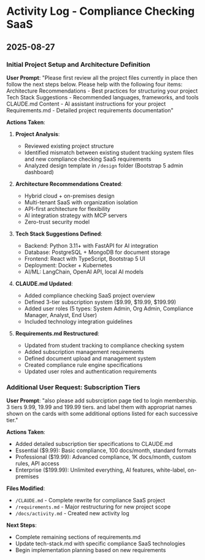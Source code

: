 # Activity Log - Compliance Checking SaaS

## 2025-08-27

### Initial Project Setup and Architecture Definition

**User Prompt**: "Please first review all the project files currently in place then follow the next steps below. Please help with the following four items: Architecture Recommendations - Best practices for structuring your project Tech Stack Suggestions - Recommended languages, frameworks, and tools CLAUDE.md Content - AI assistant instructions for your project Requirements.md - Detailed project requirements documentation"

**Actions Taken**:

1. **Project Analysis**:
   - Reviewed existing project structure 
   - Identified mismatch between existing student tracking system files and new compliance checking SaaS requirements
   - Analyzed design template in `/design` folder (Bootstrap 5 admin dashboard)

2. **Architecture Recommendations Created**:
   - Hybrid cloud + on-premises design
   - Multi-tenant SaaS with organization isolation
   - API-first architecture for flexibility
   - AI integration strategy with MCP servers
   - Zero-trust security model

3. **Tech Stack Suggestions Defined**:
   - Backend: Python 3.11+ with FastAPI for AI integration
   - Database: PostgreSQL + MongoDB for document storage
   - Frontend: React with TypeScript, Bootstrap 5 UI
   - Deployment: Docker + Kubernetes
   - AI/ML: LangChain, OpenAI API, local AI models

4. **CLAUDE.md Updated**:
   - Added compliance checking SaaS project overview
   - Defined 3-tier subscription system ($9.99, $19.99, $199.99)
   - Added user roles (5 types: System Admin, Org Admin, Compliance Manager, Analyst, End User)
   - Included technology integration guidelines

5. **Requirements.md Restructured**:
   - Updated from student tracking to compliance checking system
   - Added subscription management requirements
   - Defined document upload and management system
   - Created compliance rule engine specifications
   - Updated user roles and authentication requirements

### Additional User Request: Subscription Tiers

**User Prompt**: "also please add subsrciption page tied to login membership. 3 tiers 9.99, 19.99 and 199.99 tiers. and label them with appropriat names shown on the cards with some additional options listed for each successive tier."

**Actions Taken**:
- Added detailed subscription tier specifications to CLAUDE.md
- Essential ($9.99): Basic compliance, 100 docs/month, standard formats
- Professional ($19.99): Advanced compliance, 1K docs/month, custom rules, API access  
- Enterprise ($199.99): Unlimited everything, AI features, white-label, on-premises

**Files Modified**:
- `/CLAUDE.md` - Complete rewrite for compliance SaaS project
- `/requirements.md` - Major restructuring for new project scope
- `/docs/activity.md` - Created new activity log

**Next Steps**:
- Complete remaining sections of requirements.md
- Update tech-stack.md with specific compliance SaaS technologies
- Begin implementation planning based on new requirements